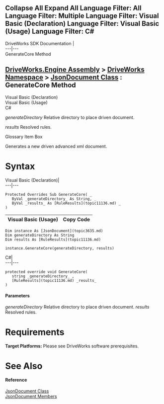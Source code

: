 Collapse All Expand All Language Filter: All  Language Filter: Multiple  Language Filter: Visual Basic (Declaration) Language Filter: Visual Basic (Usage) Language Filter: C#  
---  
DriveWorks SDK Documentation  |   
---|---  
GenerateCore Method   
  
[DriveWorks.Engine Assembly](topic2156.md) > [DriveWorks Namespace](topic2159.md) > [JsonDocument Class](topic3635.md) : GenerateCore Method  
---  
  
Visual Basic (Declaration)    
Visual Basic (Usage)    
C# 

_generateDirectory_
    Relative directory to place driven document.

_results_
    Resolved rules.

Glossary Item Box

Generates a new driven advanced xml document. 

# Syntax

Visual Basic (Declaration)|   
---|---  
      
    
    Protected Overrides Sub GenerateCore( _
       ByVal _generateDirectory_ As String, _
       ByVal _results_ As [RuleResults](topic11136.md) _
    )   
  
Visual Basic (Usage)| Copy Code  
---|---  
      
    
    Dim instance As [JsonDocument](topic3635.md)
    Dim generateDirectory As String
    Dim results As [RuleResults](topic11136.md)
     
    instance.GenerateCore(generateDirectory, results)  
  
C#|   
---|---  
      
    
    protected override void GenerateCore( 
       string _generateDirectory_ ,
       [RuleResults](topic11136.md) _results_
    )  
  
#### Parameters

 _generateDirectory_
    Relative directory to place driven document.
_results_
    Resolved rules.

# Requirements

**Target Platforms:** Please see DriveWorks software prerequisites.

# See Also

#### Reference

[JsonDocument Class](topic3635.md)   
[JsonDocument Members](topic3636.md)


